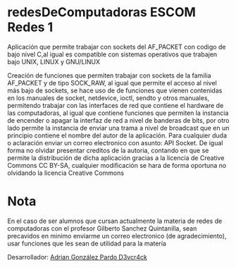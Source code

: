 # redesDeComputadoras ESCOM Redes 1

Aplicación que permite trabajar con sockets del AF_PACKET con codigo de bajo nivel C,al igual es compatible con sistemas operativos que trabajen bajo UNIX, LINUX y GNU/LINUX


Creación de funciones que permiten trabajar con sockets de la familia AF_PACKET y de tipo SOCK_RAW, al igual que permite el acceso al nivel más bajo de sockets, se hace uso de de funciones que vienen contenidas en los manuales de socket, netdevice, ioctl, sendto y otros manuales, permitendo trabajar con las interfaces de red que contiene el hardware de las computadoras, al igual que contiene funciones que permiten la instancia de encender o apagar la interfaz de red a nivel de banderas de bits, por otro lado permite la instancia de enviar una trama a nivel de broadcast que en un principio contiene el nombre del autor de la aplicación. 
Para cualquier duda o aclaración enviar un correo electronico con asunto: API Socket. 
De igual forma no olvidar presentar creditos de la autoria, contando en que se permite la distribución de dicha aplicación gracias a la licencia de Creative Commons CC BY-SA, cualquier modificación se hara de forma oportuna no olvidando la licencia Creative Commons

# Nota
En el caso de ser alumnos que cursan actualmente la materia de redes de computadoras con el profesor Gilberto Sanchez Quintanilla, sean precavidos en minimo enviarme un correo electronico (de agradecimiento), usar funciones que les sean de utilidad para la matería 

Desarrollador: [Adrian González Pardo D3vcr4ck](mailto:gozapaadr@gmail.com)
